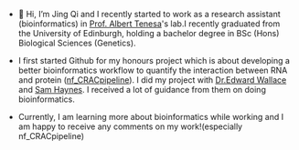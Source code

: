 - 👋 Hi, I’m Jing Qi and I recently started to work as a research assistant (bioinformatics) in [Prof. Albert Tenesa](https://www.ed.ac.uk/profile/albert-tenesa)'s lab.I recently graduated from the University of Edinburgh, holding a bachelor degree in BSc (Hons) Biological Sciences (Genetics).
 
- I first started Github for my honours project which is about developing a better bioinformatics workflow to quantify the interaction between RNA and protein ([nf_CRACpipeline](https://github.com/JingQiChong/nf_CRACpipeline)). I did my project with [Dr.Edward Wallace](https://ewallace.github.io/team/edward-wallace) and [Sam Haynes](https://ewallace.github.io/team/samuel-haynes). I received a lot of guidance from them on doing bioinformatics.

- Currently, I am learning more about bioinformatics while working and I am happy to receive any comments on my work!(especially nf_CRACpipeline)



<!---
JingQiChong/JingQiChong is a ✨ special ✨ repository because its `README.md` (this file) appears on your GitHub profile.
You can click the Preview link to take a look at your changes.
--->
